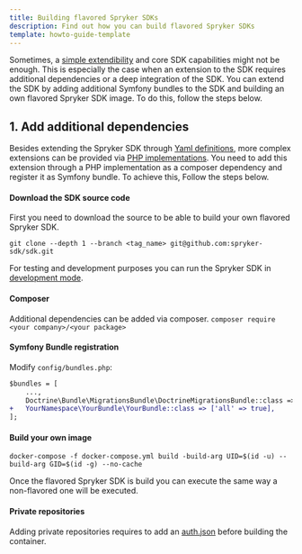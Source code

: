 ```yaml
---
title: Building flavored Spryker SDKs
description: Find out how you can build flavored Spryker SDKs
template: howto-guide-template
---
```

Sometimes, a [simple extendibility](/docs/sdk/dev/extending-the-sdk.html) and core SDK capabilities might not be enough. This is especially the case when an extension to the SDK requires additional dependencies or a deep integration of the SDK.
You can extend the SDK by adding additional Symfony bundles to the SDK and building an own flavored Spryker SDK image. To do this, follow the steps below.

## 1. Add additional dependencies

Besides extending the Spryker SDK through [Yaml definitions](/docs/sdk/dev/extending-the-sdk.html#implementation-via-yaml-definition), more complex extensions can be provided via [PHP implementations](/docs/sdk/dev/extending-the-sdk.html#implementation-via-php-implementation).
You need to add this extension through a PHP implementation as a composer dependency and register it as Symfony bundle. To achieve this, Follow the steps below.

#### Download the SDK source code

First you need to download the source to be able to build your own flavored Spryker SDK.

`git clone --depth 1 --branch <tag_name> git@github.com:spryker-sdk/sdk.git`

For testing and development purposes you can run the Spryker SDK in [development mode](development.md#run-sdk-in-development-mode).

#### Composer

Additional dependencies can be added via composer.
`composer require <your company>/<your package>`

#### Symfony Bundle registration

Modify `config/bundles.php`:

```diff
$bundles = [
    ...,
    Doctrine\Bundle\MigrationsBundle\DoctrineMigrationsBundle::class => ['all' => true],
+   YourNamespace\YourBundle\YourBundle::class => ['all' => true],
];
```

#### Build your own image

`docker-compose -f docker-compose.yml build -build-arg UID=$(id -u) --build-arg GID=$(id -g) --no-cache`

Once the flavored Spryker SDK is build you can execute the same way a non-flavored one will be executed.

#### Private repositories

Adding private repositories requires to add an [auth.json](https://getcomposer.org/doc/articles/authentication-for-private-packages.md) before building the container.
